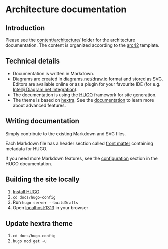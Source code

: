 # Architecture documentation

## Introduction
Please see the [content/architecture/](content/architecture) folder for the architecture documentation. The content is organized according to the [arc42](https://arc42.org/) template.

## Technical details
* Documentation is written in Markdown.
* Diagrams are created in [diagrams.net/draw.io](https://www.drawio.com/) format and stored as SVG. Editors are available online or as a plugin for your favourite IDE (for e.g. [Intellij Diagram.net Integration](https://plugins.jetbrains.com/plugin/15635-diagrams-net-integration)).
* The documentation is using the [HUGO](https://gohugo.io/) framework for site generation. 
* The theme is based on [hextra](https://github.com/imfing/hextra). See the [documentation](https://imfing.github.io/hextra/docs/) to learn more about advanced features.

## Writing documentation
Simply contribute to the existing Markdown and SVG files.

Each Markdown file has a header section called [front matter](https://gohugo.io/content-management/front-matter/) containing metadata for HUGO.

If you need more Markdown features, see the [configuration](https://gohugo.io/getting-started/configuration-markup/) section in the HUGO documentation.

## Building the site locally
1. [Install HUGO](https://gohugo.io/installation/)
2. `cd docs/hugo-config`
3. Run `hugo server --buildDrafts`
4. Open [localhost:1313](http://localhost:1313/) in your browser

## Update hextra theme
1. `cd docs/hugo-config`
2. `hugo mod get -u`
